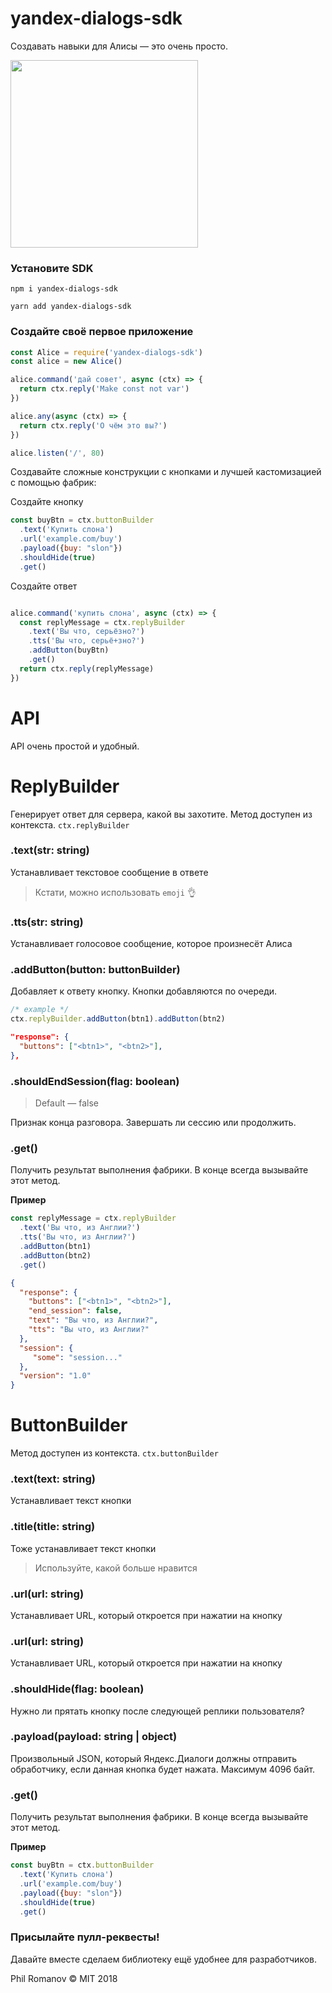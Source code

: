 # yandex-dialogs-sdk

Создавать навыки для Алисы — это очень просто.

<img height=300 src='https://setphone.ru/wp-content/uploads/2017/07/alisa-810x456.png'/>

### Установите SDK
`npm i yandex-dialogs-sdk`

`yarn add yandex-dialogs-sdk`

### Создайте своё первое приложение

```javascript
const Alice = require('yandex-dialogs-sdk')
const alice = new Alice()

alice.command('дай совет', async (ctx) => {
  return ctx.reply('Make const not var')
})

alice.any(async (ctx) => {
  return ctx.reply('О чём это вы?')
})

alice.listen('/', 80)

```



Создавайте сложные конструкции с кнопками и лучшей кастомизацией с помощью фабрик:


Создайте кнопку
```javascript
const buyBtn = ctx.buttonBuilder
  .text('Купить слона')
  .url('example.com/buy')
  .payload({buy: "slon"})
  .shouldHide(true)
  .get()
```


Создайте ответ
```javascript

alice.command('купить слона', async (ctx) => {
  const replyMessage = ctx.replyBuilder
    .text('Вы что, серьёзно?')
    .tts('Вы что, серьё+зно?')
    .addButton(buyBtn)
    .get()
  return ctx.reply(replyMessage)
})

```

# API

API очень простой и удобный.

# ReplyBuilder

Генерирует ответ для сервера, какой вы захотите.
Метод доступен из контекста. `ctx.replyBuilder`

### .text(str: string)
Устанавливает текстовое сообщение в ответе
> Кстати, можно использовать `emoji` 👌

### .tts(str: string)
Устанавливает голосовое сообщение, которое произнесёт Алиса

### .addButton(button: buttonBuilder)
Добавляет к ответу кнопку. Кнопки добавляются по очереди.

```javascript
/* example */
ctx.replyBuilder.addButton(btn1).addButton(btn2)
```
```json
"response": {
  "buttons": ["<btn1>", "<btn2>"],
},
```

### .shouldEndSession(flag: boolean)
> Default — false


Признак конца разговора. Завершать ли сессию или продолжить.


### .get()
Получить результат выполнения фабрики. В конце всегда вызывайте этот метод.


**Пример**
```javascript
const replyMessage = ctx.replyBuilder
  .text('Вы что, из Англии?')
  .tts('Вы что, из Англии?')
  .addButton(btn1)
  .addButton(btn2)
  .get()
```
```json
{
  "response": {
    "buttons": ["<btn1>", "<btn2>"],
    "end_session": false,
    "text": "Вы что, из Англии?",
    "tts": "Вы что, из Англии?"
  },
  "session": {
     "some": "session..."
  },
  "version": "1.0"
}
```



# ButtonBuilder
Метод доступен из контекста. `ctx.buttonBuilder`

### .text(text: string)
Устанавливает текст кнопки


### .title(title: string)
Тоже устанавливает текст кнопки
> Используйте, какой больше нравится


### .url(url: string)
Устанавливает URL, который откроется при нажатии на кнопку


### .url(url: string)
Устанавливает URL, который откроется при нажатии на кнопку


### .shouldHide(flag: boolean)
Нужно ли прятать кнопку после следующей реплики пользователя?


### .payload(payload: string | object)
Произвольный JSON, который Яндекс.Диалоги должны отправить обработчику, если данная кнопка будет нажата. Максимум 4096 байт.

### .get()
Получить результат выполнения фабрики. В конце всегда вызывайте этот метод.


**Пример**
```javascript
const buyBtn = ctx.buttonBuilder
  .text('Купить слона')
  .url('example.com/buy')
  .payload({buy: "slon"})
  .shouldHide(true)
  .get()
```


### Присылайте пулл-реквесты!
Давайте вместе сделаем библиотеку ещё удобнее для разработчиков.


Phil Romanov © MIT 2018
